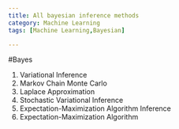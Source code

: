 ```yaml
---
title: All bayesian inference methods
category: Machine Learning
tags: [Machine Learning,Bayesian]

---
```

#Bayes 

1. Variational Inference
2. Markov Chain Monte Carlo
3. Laplace Approximation
4. Stochastic Variational Inference
5. Expectation-Maximization Algorithm Inference
5. Expectation-Maximization Algorithm